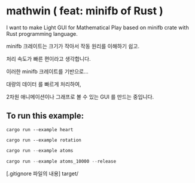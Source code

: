 # mathwin ( feat: minifb of Rust )

I want to make Light GUI for Mathematical Play based on minifb crate with Rust programming language.

minifb 크레이트는 크기가 작아서 작동 원리를 이해하기 쉽고.

처리 속도가 빠른 편이라고 생각합니다.

이러한 minifb 크레이트를 기반으로... 

대량의 데이터 를 빠르게 처리하여,

2차원 애니메이션이나 그래프로 볼 수 있는 GUI 를 만드는 중입니다.



## To run this example:

```
cargo run --example heart
```

```
cargo run --example rotation
```

```rust
cargo run --example atoms
```

```rust
cargo run --example atoms_10000 --release
```

[.gitignore 파일의 내용]
target/
